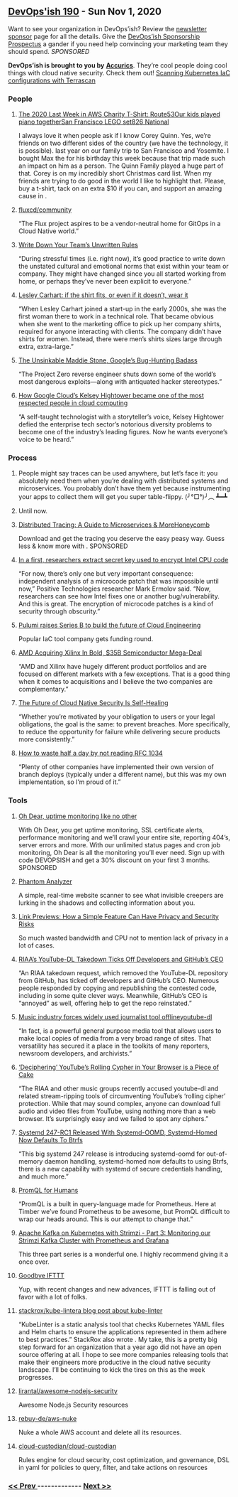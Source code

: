 ## [DevOps'ish 190](https://devopsish.com/190) - Sun Nov 1, 2020

Want to see your organization in DevOps’ish? Review the <a href="https://devopsish.com/sponsor/">newsletter sponsor</a> page for all the details. Give the <a href="https://devopsi.sh/prospectus?utm_source=newsletter&amp;utm_medium=devopsish&amp;utm_campaign=190">DevOps’ish Sponsorship Prospectus</a> a gander if you need help convincing your marketing team they should spend. <em>SPONSORED</em>

<strong>DevOps’ish is brought to you by</strong> <a href="https://www.accurics.com/"><strong>Accurics</strong></a>. They’re cool people doing cool things with cloud native security. Check them out! <a href="https://community.accurics.com/t/scanning-kubernetes-iac-configurations-with-terrascan/51">Scanning Kubernetes IaC configurations with Terrascan</a>

### People

1. [The 2020 Last Week in AWS Charity T-Shirt: Route53Our kids played piano togetherSan Francisco LEGO set826 National](https://www.customink.com/fundraising/route53?utm_source=newsletter&utm_medium=devopsish&utm_campaign=190)

    I always love it when people ask if I know Corey Quinn. Yes, we’re friends on two different sides of the country (we have the technology, it is possible).  last year on our family trip to San Francisco and Yosemite. I bought Max the  for his birthday this week because that trip made such an impact on him as a person. The Quinn Family played a huge part of that. Corey is on my incredibly short Christmas card list. When my friends are trying to do good in the world I like to highlight that. Please, buy a t-shirt, tack on an extra $10 if you can, and support an amazing cause in .
1. [fluxcd/community](https://github.com/fluxcd/community)

    “The Flux project aspires to be a vendor-neutral home for GitOps in a Cloud Native world.”
1. [Write Down Your Team’s Unwritten Rules](https://hbr.org/2020/10/write-down-your-teams-unwritten-rules)

    “During stressful times (i.e. right now), it’s good practice to write down the unstated cultural and emotional norms that exist within your team or company. They might have changed since you all started working from home, or perhaps they’ve never been explicit to everyone.”
1. [Lesley Carhart: if the shirt fits, or even if it doesn’t, wear it](https://www.scmagazine.com/women-in-it-security/power-players/lesley-carhart-if-the-shirt-fits-or-even-if-it-doesnt-wear-it/)

    “When Lesley Carhart joined a start-up in the early 2000s, she was the first woman there to work in a technical role. That became obvious when she went to the marketing office to pick up her company shirts, required for anyone interacting with clients. The company didn’t have shirts for women. Instead, there were men’s shirts sizes large through extra, extra-large.”
1. [The Unsinkable Maddie Stone, Google’s Bug-Hunting Badass](https://www.wired.com/story/maddie-stone-project-zero-reverse-engineering/)

    “The Project Zero reverse engineer shuts down some of the world’s most dangerous exploits—along with antiquated hacker stereotypes.”
1. [How Google Cloud’s Kelsey Hightower became one of the most respected people in cloud computing](https://www.protocol.com/kelsey-hightower-google-cloud)

    “A self-taught technologist with a storyteller’s voice, Kelsey Hightower defied the enterprise tech sector’s notorious diversity problems to become one of the industry’s leading figures. Now he wants everyone’s voice to be heard.”
### Process

1. []()

    People might say traces can be used anywhere, but let’s face it: you absolutely need them when you’re dealing with distributed systems and microservices. You probably don’t have them yet because instrumenting your apps to collect them will get you super table-flippy. (╯°□°)╯︵ ┻━┻
1. []()

    Until now.
1. [Distributed Tracing: A Guide to Microservices & MoreHoneycomb](https://info.honeycomb.io/distributed-tracing-with-honeycomb-lp-devopsish?&utm_source=devopsish&utm_medium=newsletter&utm_campaign=ad&utm_content=distributed-tracing-guide-for-microservices-and-more-honeycomb-lp-devopsish)

    Download  and get the tracing you deserve the easy peasy way. Guess less & know more with . SPONSORED
1. [In a first, researchers extract secret key used to encrypt Intel CPU code](https://arstechnica.com/gadgets/2020/10/in-a-first-researchers-extract-secret-key-used-to-encrypt-intel-cpu-code/)

    “For now, there’s only one but very important consequence: independent analysis of a microcode patch that was impossible until now,” Positive Technologies researcher Mark Ermolov said. “Now, researchers can see how Intel fixes one or another bug/vulnerability. And this is great. The encryption of microcode patches is a kind of security through obscurity.”
1. [Pulumi raises Series B to build the future of Cloud Engineering](https://www.pulumi.com/blog/series-b/)

    Popular IaC tool company gets funding round.
1. [AMD Acquiring Xilinx In Bold, $35B Semiconductor Mega-Deal](https://www.forbes.com/sites/patrickmoorhead/2020/10/27/amd-acquiring-xilinx-in-bold-35b-semiconductor-mega-deal/?sh=7d436b6e492a)

    “AMD and Xilinx have hugely different product portfolios and are focused on different markets with a few exceptions. That is a good thing when it comes to acquisitions and I believe the two companies are complementary.”
1. [The Future of Cloud Native Security Is Self-Healing](https://thenewstack.io/the-future-of-cloud-native-security-is-self-healing/)

    “Whether you’re motivated by your obligation to users or your legal obligations, the goal is the same: to prevent breaches. More specifically, to reduce the opportunity for failure while delivering secure products more consistently.”
1. [How to waste half a day by not reading RFC 1034](https://m.signalvnoise.com/how-to-waste-half-a-day-by-not-reading-rfc-1034/)

    “Plenty of other companies have implemented their own version of branch deploys (typically under a different name), but this was my own implementation, so I’m proud of it.”
### Tools

1. [Oh Dear, uptime monitoring like no other](https://ohdear.app/)

    With Oh Dear, you get uptime monitoring, SSL certificate alerts, performance monitoring and we’ll crawl your entire site, reporting 404’s, server errors and more. With our unlimited status pages and cron job monitoring, Oh Dear is all the monitoring you’ll ever need. Sign up with code DEVOPSISH and get a 30% discount on your first 3 months. SPONSORED
1. [Phantom Analyzer](https://usephantom.com/devopsish.com)

    A simple, real-time website scanner to see what invisible creepers are lurking in the shadows and collecting information about you.
1. [Link Previews: How a Simple Feature Can Have Privacy and Security Risks](https://www.mysk.blog/2020/10/25/link-previews/)

    So much wasted bandwidth and CPU not to mention lack of privacy in a lot of cases.
1. [RIAA’s YouTube-DL Takedown Ticks Off Developers and GitHub’s CEO](https://torrentfreak.com/riaas-youtube-dl-takedown-ticks-of-developers-and-githubs-ceo-201027/)

    “An RIAA takedown request, which removed the YouTube-DL repository from GitHub, has ticked off developers and GitHub’s CEO. Numerous people responded by copying and republishing the contested code, including in some quite clever ways. Meanwhile, GitHub’s CEO is “annoyed” as well, offering help to get the repo reinstated.”
1. [Music industry forces widely used journalist tool offlineyoutube-dl](https://freedom.press/news/riaa-github-youtube-dl-journalist-tool/)

    “In fact,  is a powerful general purpose media tool that allows users to make local copies of media from a very broad range of sites. That versatility has secured it a place in the toolkits of many reporters, newsroom developers, and archivists.”
1. [‘Deciphering’ YouTube’s Rolling Cypher in Your Browser is a Piece of Cake](https://torrentfreak.com/deciphering-youtubes-rolling-cypher-in-your-browser-is-a-piece-of-cake-201030/)

    “The RIAA and other music groups recently accused youtube-dl and related stream-ripping tools of circumventing YouTube’s ‘rolling cipher’ protection. While that may sound complex, anyone can download full audio and video files from YouTube, using nothing more than a web browser. It’s surprisingly easy and we failed to spot any ciphers.”
1. [Systemd 247-RC1 Released With Systemd-OOMD, Systemd-Homed Now Defaults To Btrfs](https://www.phoronix.com/scan.php?page=news_item&px=systemd-247-rc1)

    “This big systemd 247 release is introducing systemd-oomd for out-of-memory daemon handling, systemd-homed now defaults to using Btrfs, there is a new capability with systemd of secure credentials handling, and much more.”
1. [PromQL for Humans](https://timber.io/blog/promql-for-humans/)

    “PromQL is a built in query-language made for Prometheus. Here at Timber we’ve found Prometheus to be awesome, but PromQL difficult to wrap our heads around. This is our attempt to change that.”
1. [Apache Kafka on Kubernetes with Strimzi - Part 3: Monitoring our Strimzi Kafka Cluster with Prometheus and Grafana](https://snourian.com/kafka-kubernetes-strimzi-part-3-monitoring-strimzi-kafka-with-prometheus-grafana/#more-118)

    This three part series is a wonderful one. I highly recommend giving it a once over.
1. [Goodbye IFTTT](https://benjamincongdon.me/blog/2020/10/30/Goodbye-IFTTT/)

    Yup, with recent changes and new advances, IFTTT is falling out of favor with a lot of folks.
1. [stackrox/kube-lintera blog post about kube-linter](https://github.com/stackrox/kube-linter)

    “KubeLinter is a static analysis tool that checks Kubernetes YAML files and Helm charts to ensure the applications represented in them adhere to best practices.” StackRox also wrote . My take, this is a pretty big step forward for an organization that a year ago did not have an open source offering at all. I hope to see more companies releasing tools that make their engineers more productive in the cloud native security landscape. I’ll be continuing to kick the tires on this as the week progresses.
1. [lirantal/awesome-nodejs-security](https://github.com/lirantal/awesome-nodejs-security)

    Awesome Node.js Security resources
1. [rebuy-de/aws-nuke](https://github.com/rebuy-de/aws-nuke)

    Nuke a whole AWS account and delete all its resources.
1. [cloud-custodian/cloud-custodian](https://github.com/cloud-custodian/cloud-custodian)

    Rules engine for cloud security, cost optimization, and governance, DSL in yaml for policies to query, filter, and take actions on resources

### [ << Prev ](devopsweekly-189.md) ------------- [ Next >> ](devopsweekly-191.md)